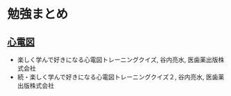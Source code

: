 # 勉強まとめ

## [心電図](ECG.html)

* 楽しく学んで好きになる心電図トレーニングクイズ, 谷内亮水, 医歯薬出版株式会社
* 続・楽しく学んで好きになる心電図トレーニングクイズ２, 谷内亮水, 医歯薬出版株式会社

